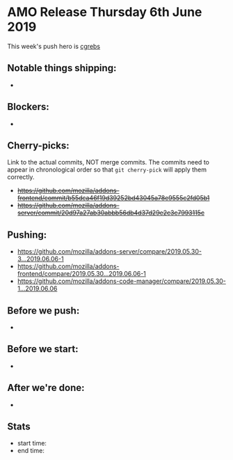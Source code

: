 # AMO Release Thursday 6th June 2019

This week's push hero is [cgrebs](https://github.com/EnTeQuAk)

## Notable things shipping:

*

## Blockers:

*

## Cherry-picks:

Link to the actual commits, NOT merge commits. The commits need to appear
in chronological order so that `git cherry-pick` will apply them correctly.

* ~~https://github.com/mozilla/addons-frontend/commit/b55dca46f19d39252bd43045a78e9555c2fd05b1~~
* ~~https://github.com/mozilla/addons-server/commit/20d97a27ab30abbb56db4d37d29e2c3c7993115c~~

## Pushing:

- https://github.com/mozilla/addons-server/compare/2019.05.30-3...2019.06.06-1
- https://github.com/mozilla/addons-frontend/compare/2019.05.30...2019.06.06-1
- https://github.com/mozilla/addons-code-manager/compare/2019.05.30-1...2019.06.06

## Before we push:

*

## Before we start:

*

## After we're done:

*

## Stats

- start time:
- end time:
